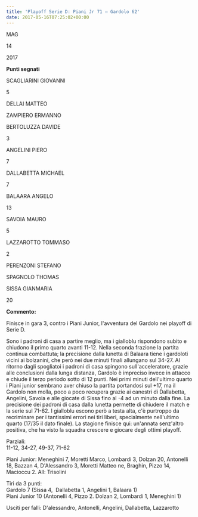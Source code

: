 ```yaml
---
title: 'Playoff Serie D: Piani Jr 71 – Gardolo 62'
date: 2017-05-16T07:25:02+00:00
---
```

MAG

14

2017

**Punti segnati**

SCAGLIARINI GIOVANNI

5

DELLAI MATTEO

ZAMPIERO ERMANNO

BERTOLUZZA DAVIDE

3

ANGELINI PIERO

7

DALLABETTA MICHAEL

7

BALAARA ANGELO

13

SAVOIA MAURO

5

LAZZAROTTO TOMMASO

2

PERENZONI STEFANO

SPAGNOLO THOMAS

SISSA GIANMARIA

20

**Commento:**

Finisce in gara 3, contro i Piani Junior, l'avventura del Gardolo nei playoff di Serie D.

Sono i padroni di casa a partire meglio, ma i gialloblu rispondono subito e chiudono il primo quarto avanti 11-12. Nella seconda frazione la partita continua combattuta; la precisione dalla lunetta di Balaara tiene i gardoloti vicini ai bolzanini, che però nei due minuti finali allungano sul 34-27. Al ritorno dagli spogliatoi i padroni di casa spingono sull'acceleratore, grazie alle conclusioni dalla lunga distanza, Gardolo è impreciso invece in attacco e chiude il terzo periodo sotto di 12 punti. Nei primi minuti dell'ultimo quarto i Piani junior sembrano aver chiuso la partita portandosi sul +17, ma il Gardolo non molla, poco a poco recupera grazie ai canestri di Dallabetta, Angelini, Savoia e alle giocate di Sissa fino al -4 ad un minuto dalla fine. La precisione dei padroni di casa dalla lunetta permette di chiudere il match e la serie sul 71-62. I gialloblu escono però a testa alta, c'è purtroppo da recriminare per i tantissimi errori nei tiri liberi, specialmente nell'ultimo quarto (17/35 il dato finale). La stagione finisce qui: un'annata senz'altro positiva, che ha visto la squadra crescere e giocare degli ottimi playoff.

Parziali:  
11-12, 34-27, 49-37, 71-62

Piani Junior: Meneghini 7, Moretti Marco, Lombardi 3, Dolzan 20, Antonelli 18, Bazzan 4, D'Alessandro 3, Moretti Matteo ne, Braghin, Pizzo 14, Macioccu 2. All: Trisolini

Tiri da 3 punti:  
Gardolo 7 (Sissa 4,  Dallabetta 1, Angelini 1, Balaara 1)  
Piani Junior 10 (Antonelli 4, Pizzo 2. Dolzan 2, Lombardi 1, Meneghini 1)

Usciti per falli: D'alessandro, Antonelli, Angelini, Dallabetta, Lazzarotto